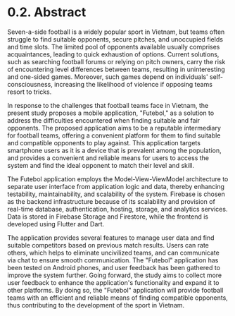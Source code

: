 # 0.2. Abstract

Seven-a-side football is a widely popular sport in Vietnam, but teams often struggle to find suitable opponents, secure pitches, and unoccupied fields and time slots. The limited pool of opponents available usually comprises acquaintances, leading to quick exhaustion of options. Current solutions, such as searching football forums or relying on pitch owners, carry the risk of encountering level differences between teams, resulting in uninteresting and one-sided games. Moreover, such games depend on individuals' self-consciousness, increasing the likelihood of violence if opposing teams resort to tricks.

In response to the challenges that football teams face in Vietnam, the present study proposes a mobile application, "Futebol," as a solution to address the difficulties encountered when finding suitable and fair opponents. The proposed application aims to be a reputable intermediary for football teams, offering a convenient platform for them to find suitable and compatible opponents to play against. This application targets smartphone users as it is a device that is prevalent among the population, and provides a convenient and reliable means for users to access the system and find the ideal opponent to match their level and skill.

The Futebol application employs the Model-View-ViewModel architecture to separate user interface from application logic and data, thereby enhancing testability, maintainability, and scalability of the system. Firebase is chosen as the backend infrastructure because of its scalability and provision of real-time database, authentication, hosting, storage, and analytics services. Data is stored in Firebase Storage and Firestore, while the frontend is developed using Flutter and Dart.

The application provides several features to manage user data and find suitable competitors based on previous match results. Users can rate others, which helps to eliminate uncivilized teams, and can communicate via chat to ensure smooth communication. The "Futebol" application has been tested on Android phones, and user feedback has been gathered to improve the system further. Going forward, the study aims to collect more user feedback to enhance the application's functionality and expand it to other platforms. By doing so, the "Futebol" application will provide football teams with an efficient and reliable means of finding compatible opponents, thus contributing to the development of the sport in Vietnam.